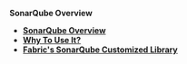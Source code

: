 <strong>SonarQube Overview<strong>

<ul>
<li><a href="/articles/COE/SonarQube/01_Overview/01_Overview.md">SonarQube Overview</a></li>
<li><a href="/articles/COE/SonarQube/01_Overview/02_Why_Use_It.md">Why To Use It?</a></li>
<li><a href="/articles/COE/SonarQube/01_Overview/03_Customized_Library.md">Fabric's SonarQube Customized Library</a></li>
</ul>
     
